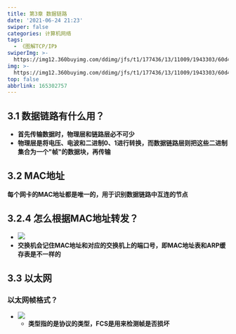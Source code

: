 ```yaml
---
title: 第3章 数据链路
date: '2021-06-24 21:23'
swiper: false
categories: 计算机网络
tags:
  - 《图解TCP/IP》
swiperImg: >-
  https://img12.360buyimg.com/ddimg/jfs/t1/177436/13/11009/1943303/60d4902eE8e7233b3/3d86676b88f134ce.jpg
img: >-
  https://img12.360buyimg.com/ddimg/jfs/t1/177436/13/11009/1943303/60d4902eE8e7233b3/3d86676b88f134ce.jpg
top: false
abbrlink: 165302757
---
```

## 3.1 数据链路有什么用？

- **首先传输数据时，物理层和链路层必不可少**
- **物理层是将电压、电波和二进制0、1进行转换，而数据链路层则把这些二进制集合为一个"帧"的数据块，再传输**

## 3.2 MAC地址
**每个网卡的MAC地址都是唯一的，用于识别数据链路中互连的节点**
## 3.2.4 怎么根据MAC地址转发？

- ![](https://img12.360buyimg.com/ddimg/jfs/t1/192683/17/9895/275450/60d48d88E07e3eceb/d130143a31957709.jpg)
- **交换机会记住MAC地址和对应的交换机上的端口号，即MAC地址表和ARP缓存表是不一样的**
## 3.3 以太网
### 以太网帧格式？

- ![](https://img12.360buyimg.com/ddimg/jfs/t1/176740/10/16716/51432/60d48f0cE509259e1/2fad6921e646f5dd.jpg)
   - **类型指的是协议的类型，FCS是用来检测帧是否损坏**
